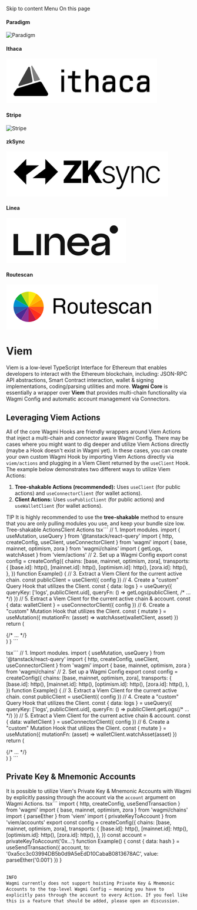 Skip to content 
Menu
On this page
#### Paradigm
![Paradigm](https://raw.githubusercontent.com/wevm/.github/main/content/sponsors/paradigm-light.svg)
#### Ithaca
![Ithaca](https://raw.githubusercontent.com/wevm/.github/main/content/sponsors/ithaca-light.svg)
#### Stripe
![Stripe](https://raw.githubusercontent.com/wevm/.github/main/content/sponsors/stripe-light.svg)
#### zkSync
![zkSync](https://raw.githubusercontent.com/wevm/.github/main/content/sponsors/zksync-light.svg)
#### Linea
![Linea](https://raw.githubusercontent.com/wevm/.github/main/content/sponsors/linea-light.svg)
#### Routescan
![Routescan](https://raw.githubusercontent.com/wevm/.github/main/content/sponsors/routescan-light.svg)
# Viem ​
Viem is a low-level TypeScript Interface for Ethereum that enables developers to interact with the Ethereum blockchain, including: JSON-RPC API abstractions, Smart Contract interaction, wallet & signing implementations, coding/parsing utilities and more.
**Wagmi Core** is essentially a wrapper over **Viem** that provides multi-chain functionality via Wagmi Config and automatic account management via Connectors.
## Leveraging Viem Actions ​
All of the core Wagmi Hooks are friendly wrappers around Viem Actions that inject a multi-chain and connector aware Wagmi Config.
There may be cases where you might want to dig deeper and utilize Viem Actions directly (maybe a Hook doesn't exist in Wagmi yet). In these cases, you can create your own custom Wagmi Hook by importing Viem Actions directly via `viem/actions` and plugging in a Viem Client returned by the `useClient` Hook.
The example below demonstrates two different ways to utilize Viem Actions:
  1. **Tree-shakable Actions (recommended):** Uses `useClient` (for public actions) and `useConnectorClient` (for wallet actions).
  2. **Client Actions:** Uses `usePublicClient` (for public actions) and `useWalletClient` (for wallet actions).


TIP
It is highly recommended to use the **tree-shakable** method to ensure that you are only pulling modules you use, and keep your bundle size low.
Tree-shakable ActionsClient Actions
tsx```
// 1. Import modules. 
import { useMutation, useQuery } from '@tanstack/react-query'
import { http, createConfig, useClient, useConnectorClient } from 'wagmi'
import { base, mainnet, optimism, zora } from 'wagmi/chains'
import { getLogs, watchAsset } from 'viem/actions'
// 2. Set up a Wagmi Config 
export const config = createConfig({
 chains: [base, mainnet, optimism, zora],
 transports: {
  [base.id]: http(),
  [mainnet.id]: http(),
  [optimism.id]: http(),
  [zora.id]: http(),
 },
})
function Example() {
 // 3. Extract a Viem Client for the current active chain.
 const publicClient = useClient({ config })
 // 4. Create a "custom" Query Hook that utilizes the Client.
 const { data: logs } = useQuery({
  queryKey: ['logs', publicClient.uid],
  queryFn: () => getLogs(publicClient, /* ... */)
 })
 // 5. Extract a Viem Client for the current active chain & account.
 const { data: walletClient } = useConnectorClient({ config })
 // 6. Create a "custom" Mutation Hook that utilizes the Client.
 const { mutate } = useMutation({
  mutationFn: (asset) => watchAsset(walletClient, asset)
 })
 return (
  <div>
   {/* ... */}
  </div>
 )
}
```

tsx```
// 1. Import modules. 
import { useMutation, useQuery } from '@tanstack/react-query'
import { http, createConfig, useClient, useConnectorClient } from 'wagmi'
import { base, mainnet, optimism, zora } from 'wagmi/chains'
// 2. Set up a Wagmi Config 
export const config = createConfig({
 chains: [base, mainnet, optimism, zora],
 transports: {
  [base.id]: http(),
  [mainnet.id]: http(),
  [optimism.id]: http(),
  [zora.id]: http(),
 },
})
function Example() {
 // 3. Extract a Viem Client for the current active chain.
 const publicClient = useClient({ config })
 // 4. Create a "custom" Query Hook that utilizes the Client.
 const { data: logs } = useQuery({
  queryKey: ['logs', publicClient.uid],
  queryFn: () => publicClient.getLogs(/* ... */)
 })
 // 5. Extract a Viem Client for the current active chain & account.
 const { data: walletClient } = useConnectorClient({ config })
 // 6. Create a "custom" Mutation Hook that utilizes the Client.
 const { mutate } = useMutation({
  mutationFn: (asset) => walletClient.watchAsset(asset)
 })
 return (
  <div>
   {/* ... */}
  </div>
 )
}
```

## Private Key & Mnemonic Accounts ​
It is possible to utilize Viem's Private Key & Mnemonic Accounts with Wagmi by explicitly passing through the account via the `account` argument on Wagmi Actions.
tsx```
import { http, createConfig, useSendTransaction } from 'wagmi'
import { base, mainnet, optimism, zora } from 'wagmi/chains'
import { parseEther } from 'viem'
import { privateKeyToAccount } from 'viem/accounts'
export const config = createConfig({
 chains: [base, mainnet, optimism, zora],
 transports: {
  [base.id]: http(),
  [mainnet.id]: http(),
  [optimism.id]: http(),
  [zora.id]: http(),
 },
})
const account = privateKeyToAccount('0x...')
function Example() {
 const { data: hash } = useSendTransaction({
  account,
  to: '0xa5cc3c03994DB5b0d9A5eEdD10CabaB0813678AC',
  value: parseEther('0.001')
 })
}
```

INFO
Wagmi currently does not support hoisting Private Key & Mnemonic Accounts to the top-level Wagmi Config – meaning you have to explicitly pass through the account to every Action. If you feel like this is a feature that should be added, please open an discussion.
